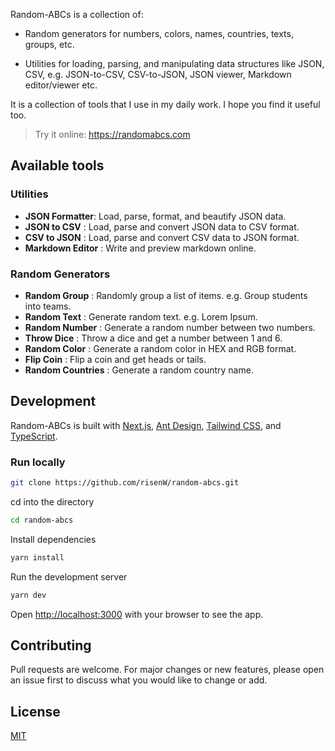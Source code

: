 Random-ABCs is a collection of:

- Random generators for numbers, colors, names, countries, texts, groups, etc.

- Utilities for loading, parsing, and manipulating data structures like JSON, CSV, e.g. JSON-to-CSV, CSV-to-JSON, JSON viewer, Markdown editor/viewer etc.

It is a collection of tools that I use in my daily work. I hope you find it useful too.

> Try it online: https://randomabcs.com

## Available tools
### Utilities
* __JSON Formatter__: Load, parse, format, and beautify JSON data.
* __JSON to CSV__ : Load, parse and convert JSON data to CSV format.
* __CSV to JSON__ : Load, parse and convert CSV data to JSON format.
* __Markdown Editor__ : Write and preview markdown online.

### Random Generators
* __Random Group__ : Randomly group a list of items. e.g. Group students into teams.
* __Random Text__ : Generate random text. e.g. Lorem Ipsum.
* __Random Number__ : Generate a random number between two numbers.
* __Throw Dice__ : Throw a dice and get a number between 1 and 6.
* __Random Color__ : Generate a random color in HEX and RGB format.
* __Flip Coin__ : Flip a coin and get heads or tails.
* __Random Countries__ : Generate a random country name.

## Development
Random-ABCs is built with [Next.js](https://nextjs.org/), [Ant Design](https://ant.design/), [Tailwind CSS](https://tailwindcss.com/), and [TypeScript](https://www.typescriptlang.org/).

### Run locally
```bash
git clone https://github.com/risenW/random-abcs.git
```
cd into the directory
```bash
cd random-abcs
```
Install dependencies
```bash
yarn install
```
Run the development server
```bash
yarn dev
```
Open [http://localhost:3000](http://localhost:3000) with your browser to see the app.


## Contributing
Pull requests are welcome. For major changes or new features, please open an issue first to discuss what you would like to change or add.


## License
[MIT](https://choosealicense.com/licenses/mit/)

